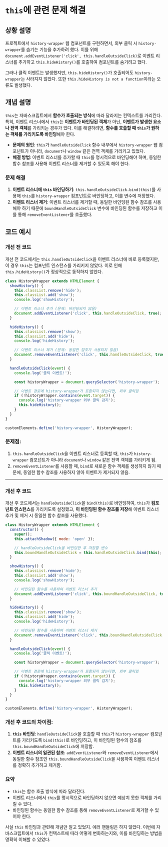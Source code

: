 # `this`에 관련 문제 해결

## 상황 설명

프로젝트에서 `history-wrapper` 웹 컴포넌트를 구현하면서, 외부 클릭 시 `history-wrapper`를 숨기는 기능을 추가하려 했다. 이를 위해 `document.addEventListener('click', this.handleOutsideClick)`로 이벤트 리스너를 추가하고 `this.hideHistory()`를 호출하여 컴포넌트를 숨기려고 했다.

그러나 클릭 이벤트는 발생했지만, `this.hideHistory()`가 호출되어도 `history-wrapper`는 사라지지 않았다. 또한 `this.hideHistory is not a function`이라는 오류도 발생했다.

## 개념 설명

`this`는 자바스크립트에서 **함수가 호출되는 방식**에 따라 달라지는 컨텍스트를 가리킨다. 특히, 이벤트 리스너에서 `this`는 **이벤트가 바인딩된 객체**가 아닌, **이벤트가 발생한 요소나 전역 객체**를 가리키는 경우가 있다. 이를 해결하려면, **함수를 호출할 때 `this`가 원하는 객체를 가리키도록 바인딩**해야 한다.

- **문제의 원인**: `this`가 `handleOutsideClick` 함수 내부에서 `history-wrapper` 웹 컴포넌트가 아니라, `document`나 `window` 같은 전역 객체를 가리키고 있었다.
- **해결 방법**: 이벤트 리스너를 추가할 때 `this`를 명시적으로 바인딩해야 하며, 동일한 함수 참조를 사용해 이벤트 리스너를 제거할 수 있도록 해야 한다.

### 문제 해결

1. **이벤트 리스너에 `this` 바인딩하기**: `this.handleOutsideClick.bind(this)`를 사용해 `this`를 `history-wrapper` 컴포넌트로 바인딩하고, 이를 변수에 저장했다.
2. **이벤트 리스너 제거**: 이벤트 리스너를 제거할 때, 동일한 바인딩된 함수 참조를 사용해야 하기 때문에 `boundHandleOutsideClick` 변수에 바인딩된 함수를 저장하고 이를 통해 `removeEventListener`를 호출했다.

## 코드 예시
### 개선 전 코드

개선 전 코드에서는 `this.handleOutsideClick`을 이벤트 리스너에 바로 등록했지만, 이 경우 `this`는 컴포넌트 인스턴스를 가리키지 않았다. 이로 인해 `this.hideHistory()`가 정상적으로 동작하지 않았다.

```javascript
class HistoryWrapper extends HTMLElement {
  showHistory() {
    this.classList.remove('hide');
    this.classList.add('show');
    console.log('showHistory');

    // 이벤트 리스너 추가 (문제: 바인딩되지 않음)
    document.addEventListener('click', this.handleOutsideClick, true);
  }

  hideHistory() {
    this.classList.remove('show');
    this.classList.add('hide');
    console.log('hideHistory');

    // 이벤트 리스너 제거 (문제: 동일한 참조가 사용되지 않음)
    document.removeEventListener('click', this.handleOutsideClick, true);
  }

  handleOutsideClick(event) {
    console.log('클릭 이벤트!');

    const historyWrapper = document.querySelector('history-wrapper');

    // 이벤트 경로에 history-wrapper가 포함되지 않는다면, 외부 클릭임
    if (!historyWrapper.contains(event.target)) {
      console.log('history-wrapper 외부 클릭 감지');
      this.hideHistory();
    }
  }
}

customElements.define('history-wrapper', HistoryWrapper);
```

### 문제점:

1. `this.handleOutsideClick`을 이벤트 리스너로 등록할 때, `this`가 `history-wrapper` 컴포넌트가 아니라 `document`나 `window` 같은 전역 객체를 가리키게 됨.
2. `removeEventListener`를 사용할 때, `bind`로 새로운 함수 객체를 생성하지 않기 때문에, 동일한 함수 참조를 사용하지 않아 이벤트가 제거되지 않음.

--- 
### 개선 후 코드

개선 후 코드에서는 `handleOutsideClick`을 `bind(this)`로 바인딩하여, `this`가 **컴포넌트 인스턴스**를 가리키도록 설정했고, **이 바인딩된 함수 참조를 저장**해 이벤트 리스너 추가 및 제거 시 동일한 함수 참조를 사용했다.

```javascript
class HistoryWrapper extends HTMLElement {
  constructor() {
    super();
    this.attachShadow({ mode: 'open' });

    // handleOutsideClick을 바인딩한 후 저장할 변수
    this.boundHandleOutsideClick = this.handleOutsideClick.bind(this);
  }

  showHistory() {
    this.classList.remove('hide');
    this.classList.add('show');
    console.log('showHistory');

    // 바인딩된 함수를 사용하여 이벤트 리스너 추가
    document.addEventListener('click', this.boundHandleOutsideClick, true);
  }

  hideHistory() {
    this.classList.remove('show');
    this.classList.add('hide');
    console.log('hideHistory');

    // 바인딩된 함수를 사용하여 이벤트 리스너 제거
    document.removeEventListener('click', this.boundHandleOutsideClick, true);
  }

  handleOutsideClick(event) {
    console.log('클릭 이벤트!');

    const historyWrapper = document.querySelector('history-wrapper');

    // 이벤트 경로에 history-wrapper가 포함되지 않는다면, 외부 클릭임
    if (!historyWrapper.contains(event.target)) {
      console.log('history-wrapper 외부 클릭 감지');
      this.hideHistory();
    }
  }
}

customElements.define('history-wrapper', HistoryWrapper);

```
### 개선 후 코드의 차이점:

1. **`this` 바인딩**: `handleOutsideClick`을 호출할 때 `this`가 `history-wrapper` 컴포넌트를 가리키도록 `bind(this)`로 바인딩하고, 이 바인딩된 함수의 참조를 `this.boundHandleOutsideClick`에 저장함.
2. **이벤트 리스너의 일관된 참조**: `addEventListener`와 `removeEventListener`에서 동일한 함수 참조인 `this.boundHandleOutsideClick`을 사용하여 이벤트 리스너를 정확히 추가하고 제거함.


### 요약

- `this`는 함수 호출 방식에 따라 달라진다.
- 이벤트 리스너에서 `this`를 명시적으로 바인딩하지 않으면 예상치 못한 객체를 가리킬 수 있다.
- 바인딩된 함수는 동일한 함수 참조를 통해 `removeEventListener`로 제거할 수 있어야 한다.

사실 `this` 바인딩과 관련해 개념만 알고 있었지. 에러 핸들링은 하지 않았다. 이번에 자바스크립트에서 `this`가 컨텍스트에 따라 어떻게 변화하는지와, 이를 바인딩하는 방법을 명확히 이해할 수 있었다.